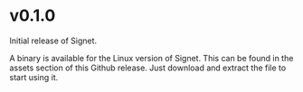 # v0.1.0

Initial release of Signet.

A binary is available for the Linux version of Signet. This can be found in the assets section of this Github release. Just download and extract the file to start using it.
